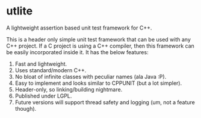 utlite
======

A lightweight assertion based unit test framework for C++.

This is a header only simple unit test framework that can be used with any C++ project. If a C project is using a C++
compiler, then this framework can be easily incorporated inside it. It has the below features:

1. Fast and lightweight.
2. Uses standard/modern C++.
3. No bloat of infinite classes with peculiar names (ala Java :P).
4. Easy to implement and looks similar to CPPUNIT (but a lot simpler).
5. Header-only, so linking/building nightmare.
6. Published under LGPL.
7. Future versions will support thread safety and logging (um, not a feature though).

